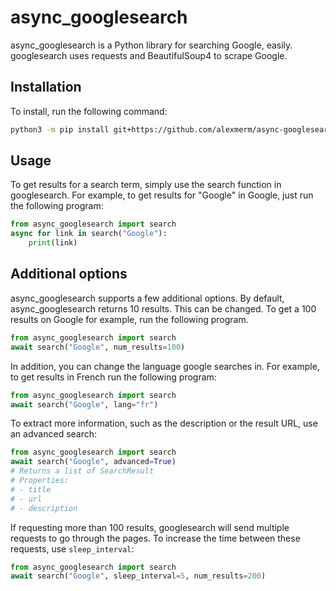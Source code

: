 # async_googlesearch
async_googlesearch is a Python library for searching Google, easily. googlesearch uses requests and BeautifulSoup4 to scrape Google. 

## Installation
To install, run the following command:
```bash
python3 -m pip install git+https://github.com/alexmerm/async-googlesearch.git
```
## Usage
To get results for a search term, simply use the search function in googlesearch. For example, to get results for "Google" in Google, just run the following program:
```python
from async_googlesearch import search
async for link in search("Google"):
    print(link)
```

## Additional options
async_googlesearch supports a few additional options. By default, async_googlesearch returns 10 results. This can be changed. To get a 100 results on Google for example, run the following program.
```python
from async_googlesearch import search
await search("Google", num_results=100)
```
In addition, you can change the language google searches in. For example, to get results in French run the following program:
```python
from async_googlesearch import search
await search("Google", lang="fr")
```
To extract more information, such as the description or the result URL, use an advanced search:
```python
from async_googlesearch import search
await search("Google", advanced=True)
# Returns a list of SearchResult
# Properties:
# - title
# - url
# - description
```
If requesting more than 100 results, googlesearch will send multiple requests to go through the pages. To increase the time between these requests, use `sleep_interval`:
```python
from async_googlesearch import search
await search("Google", sleep_interval=5, num_results=200)
```